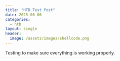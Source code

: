 ```yaml
---
title: "HTB Test Post"
date: 2025-06-06
categories:
  - htb               
layout: single
header:
  image: /assets/images/shellcode.png
---
```

Testing to make sure everything is working properly.
